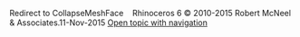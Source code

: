 ---
---

Redirect to CollapseMeshFace&#160;
&#160;
Rhinoceros 6 © 2010-2015 Robert McNeel &amp; Associates.11-Nov-2015
 [Open topic with navigation](collapsemeshface.html) 

